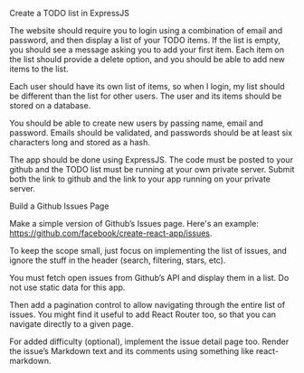 Create a TODO list in ExpressJS

The website should require you to login using a combination of email and password, and then display a list of your TODO items. 
If the list is empty, you should see a message asking you to add your first item. 
Each item on the list should provide a delete option, and you should be able to add new items to the list.

Each user should have its own list of items, so when I login, my list should be different than the list for other users. 
The user and its items should be stored on a database. 

You should be able to create new users by passing name, email and password. 
Emails should be validated, and passwords should be at least six characters long and stored as a hash.

The app should be done using ExpressJS. 
The code must be posted to your github and the TODO list must be running at your own private server. 
Submit both the link to github and the link to your app running on your private server.


Build a Github Issues Page

Make a simple version of Github’s Issues page. Here's an example: https://github.com/facebook/create-react-app/issues. 

To keep the scope small, just focus on implementing the list of issues, and ignore the stuff in the header (search, filtering, stars, etc).

You must fetch open issues from Github’s API and display them in a list. Do not use static data for this app.

Then add a pagination control to allow navigating through the entire list of issues. 
You might find it useful to add React Router too, so that you can navigate directly to a given page.

For added difficulty (optional), implement the issue detail page too. 
Render the issue’s Markdown text and its comments using something like react-markdown.
